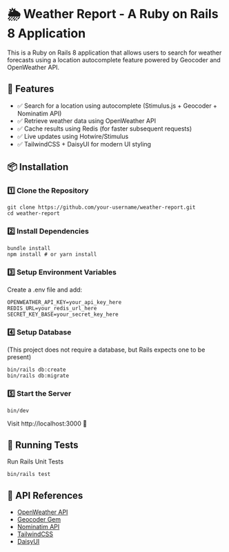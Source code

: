 # 🌦️ Weather Report - A Ruby on Rails 8 Application

This is a Ruby on Rails 8 application that allows users to search for weather forecasts using a location autocomplete feature powered by Geocoder and OpenWeather API.

## 🚀 Features

- ✅ Search for a location using autocomplete (Stimulus.js + Geocoder + Nominatim API)
- ✅ Retrieve weather data using OpenWeather API
- ✅ Cache results using Redis (for faster subsequent requests)
- ✅ Live updates using Hotwire/Stimulus
- ✅ TailwindCSS + DaisyUI for modern UI styling

## 📦 Installation

### 1️⃣ Clone the Repository

```shell
git clone https://github.com/your-username/weather-report.git
cd weather-report
```

### 2️⃣ Install Dependencies

```shell
bundle install
npm install # or yarn install
```

### 3️⃣ Setup Environment Variables

Create a .env file and add:

```env
OPENWEATHER_API_KEY=your_api_key_here
REDIS_URL=your_redis_url_here
SECRET_KEY_BASE=your_secret_key_here
```

### 4️⃣ Setup Database

(This project does not require a database, but Rails expects one to be present)

```shell
bin/rails db:create
bin/rails db:migrate
```

### 5️⃣ Start the Server

```shell
bin/dev
```

Visit http://localhost:3000 🚀

## 🧪 Running Tests

Run Rails Unit Tests

```shell
bin/rails test
```

## 📝 API References

- [OpenWeather API](https://openweathermap.org/api)
- [Geocoder Gem](https://github.com/alexreisner/geocoder)
- [Nominatim API](https://nominatim.org/release-docs/develop/api/Search/)
- [TailwindCSS](https://tailwindcss.com/)
- [DaisyUI](https://daisyui.com/)

